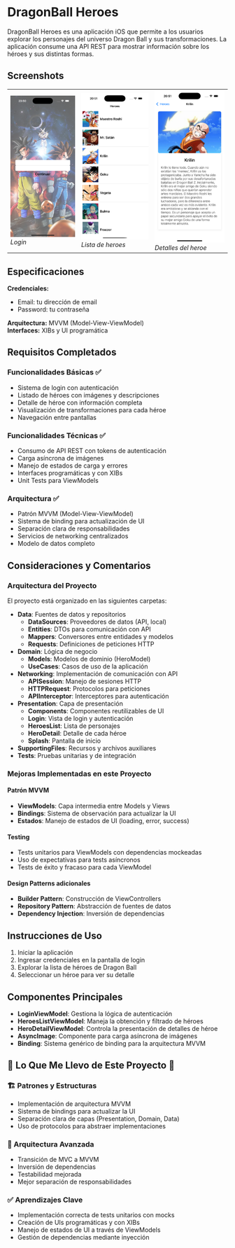 # DragonBall Heroes

DragonBall Heroes es una aplicación iOS que permite a los usuarios explorar los personajes del universo Dragon Ball y sus transformaciones. La aplicación consume una API REST para mostrar información sobre los héroes y sus distintas formas.

## Screenshots

<table>
  <tr>
    <td><img src="login.png" width="400" alt="Login Screen"><br><em>Login</em></td>
    <td><img src="heroes.png" width="400" alt="Heroes List"><br><em>Lista de heroes</em></td>
    <td><img src="detail.png" width="400" alt="Hero Detail"><br><em>Detalles del heroe</em></td>
  </tr>
</table>

## Especificaciones

**Credenciales:**
- Email: tu dirección de email  
- Password: tu contraseña

**Arquitectura:** MVVM (Model-View-ViewModel)  
**Interfaces:** XIBs y UI programática  

## Requisitos Completados

### Funcionalidades Básicas ✅
- Sistema de login con autenticación
- Listado de héroes con imágenes y descripciones
- Detalle de héroe con información completa
- Visualización de transformaciones para cada héroe
- Navegación entre pantallas

### Funcionalidades Técnicas ✅
- Consumo de API REST con tokens de autenticación
- Carga asíncrona de imágenes
- Manejo de estados de carga y errores
- Interfaces programáticas y con XIBs
- Unit Tests para ViewModels

### Arquitectura ✅
- Patrón MVVM (Model-View-ViewModel)
- Sistema de binding para actualización de UI
- Separación clara de responsabilidades
- Servicios de networking centralizados
- Modelo de datos completo

## Consideraciones y Comentarios

### Arquitectura del Proyecto
El proyecto está organizado en las siguientes carpetas:

- **Data**: Fuentes de datos y repositorios
  - **DataSources**: Proveedores de datos (API, local)
  - **Entities**: DTOs para comunicación con API
  - **Mappers**: Conversores entre entidades y modelos
  - **Requests**: Definiciones de peticiones HTTP
- **Domain**: Lógica de negocio
  - **Models**: Modelos de dominio (HeroModel)
  - **UseCases**: Casos de uso de la aplicación
- **Networking**: Implementación de comunicación con API
  - **APISession**: Manejo de sesiones HTTP
  - **HTTPRequest**: Protocolos para peticiones
  - **APIInterceptor**: Interceptores para autenticación
- **Presentation**: Capa de presentación
  - **Components**: Componentes reutilizables de UI
  - **Login**: Vista de login y autenticación
  - **HeroesList**: Lista de personajes
  - **HeroDetail**: Detalle de cada héroe
  - **Splash**: Pantalla de inicio
- **SupportingFiles**: Recursos y archivos auxiliares
- **Tests**: Pruebas unitarias y de integración

### Mejoras Implementadas en este Proyecto

#### Patrón MVVM
- **ViewModels**: Capa intermedia entre Models y Views
- **Bindings**: Sistema de observación para actualizar la UI
- **Estados**: Manejo de estados de UI (loading, error, success)

#### Testing
- Tests unitarios para ViewModels con dependencias mockeadas
- Uso de expectativas para tests asíncronos
- Tests de éxito y fracaso para cada ViewModel

#### Design Patterns adicionales
- **Builder Pattern**: Construcción de ViewControllers
- **Repository Pattern**: Abstracción de fuentes de datos
- **Dependency Injection**: Inversión de dependencias

## Instrucciones de Uso
1. Iniciar la aplicación
2. Ingresar credenciales en la pantalla de login
3. Explorar la lista de héroes de Dragon Ball
4. Seleccionar un héroe para ver su detalle

## Componentes Principales
- **LoginViewModel**: Gestiona la lógica de autenticación
- **HeroesListViewModel**: Maneja la obtención y filtrado de héroes
- **HeroDetailViewModel**: Controla la presentación de detalles de héroe
- **AsyncImage**: Componente para carga asíncrona de imágenes
- **Binding<T>**: Sistema genérico de binding para la arquitectura MVVM

## 🔄 Lo Que Me Llevo de Este Proyecto 🔄

### 🏗️ Patrones y Estructuras
- Implementación de arquitectura MVVM
- Sistema de bindings para actualizar la UI
- Separación clara de capas (Presentation, Domain, Data)
- Uso de protocolos para abstraer implementaciones

### 📐 Arquitectura Avanzada
- Transición de MVC a MVVM
- Inversión de dependencias
- Testabilidad mejorada
- Mejor separación de responsabilidades

### ✅ Aprendizajes Clave
- Implementación correcta de tests unitarios con mocks
- Creación de UIs programáticas y con XIBs
- Manejo de estados de UI a través de ViewModels
- Gestión de dependencias mediante inyección
